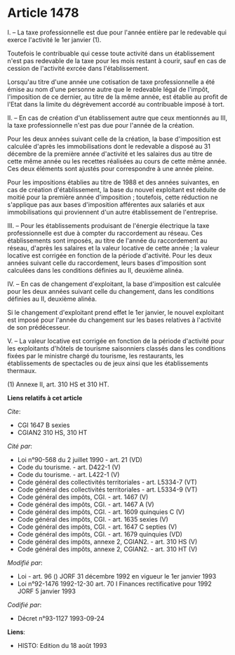 # Article 1478

I. – La taxe professionnelle est due pour l'année entière par le redevable qui exerce l'activité le 1er janvier (1).

Toutefois le contribuable qui cesse toute activité dans un établissement n'est pas redevable de la taxe pour les mois restant
à courir, sauf en cas de cession de l'activité exrcée dans l'établissement.

Lorsqu'au titre d'une année une cotisation de taxe professionnelle a été émise au nom d'une personne autre que le redevable
légal de l'impôt, l'imposition de ce dernier, au titre de la même année, est établie au profit de l'Etat dans la limite du
dégrèvement accordé au contribuable imposé à tort.

II. – En cas de création d'un établissement autre que ceux mentionnés au III, la taxe professionnelle n'est pas due pour
l'année de la création.

Pour les deux années suivant celle de la création, la base d'imposition est calculée d'après les immobilisations dont le
redevable a disposé au 31 décembre de la première année d'activité et les salaires dus au titre de cette même année ou les
recettes réalisées au cours de cette même année. Ces deux éléments sont ajustés pour correspondre à une année pleine.

Pour les impositions établies au titre de 1988 et des années suivantes, en cas de création d'établissement, la base du nouvel
exploitant est réduite de moitié pour la première année d'imposition ; toutefois, cette réduction ne s'applique pas aux bases
d'imposition afférentes aux salariés et aux immobilisations qui proviennent d'un autre établissement de l'entreprise.

III. – Pour les établissements produisant de l'énergie électrique la taxe professionnelle est due à compter du raccordement
au réseau. Ces établissements sont imposés, au titre de l'année du raccordement au réseau, d'après les salaires et la valeur
locative de cette année ; la valeur locative est corrigée en fonction de la période d'activité. Pour les deux années suivant
celle du raccordement, leurs bases d'imposition sont calculées dans les conditions définies au II, deuxième alinéa.

IV. – En cas de changement d'exploitant, la base d'imposition est calculée pour les deux années suivant celle du changement,
dans les conditions définies au II, deuxième alinéa.

Si le changement d'exploitant prend effet le 1er janvier, le nouvel exploitant est imposé pour l'année du changement sur les
bases relatives à l'activité de son prédécesseur.

V. – La valeur locative est corrigée en fonction de la période d'activité pour les exploitants d'hôtels de tourisme
saisonniers classés dans les conditions fixées par le ministre chargé du tourisme, les restaurants, les établissements de
spectacles ou de jeux ainsi que les établissements thermaux.

(1) Annexe II, art. 310 HS et 310 HT.

**Liens relatifs à cet article**

_Cite_:

  - CGI 1647 B sexies
  - CGIAN2 310 HS, 310 HT

_Cité par_:

  - Loi n°90-568 du 2 juillet 1990 - art. 21 (VD)
  - Code du tourisme. - art. D422-1 (V)
  - Code du tourisme. - art. L422-1 (V)
  - Code général des collectivités territoriales - art. L5334-7 (VT)
  - Code général des collectivités territoriales - art. L5334-9 (VT)
  - Code général des impôts, CGI. - art. 1467 (V)
  - Code général des impôts, CGI. - art. 1467 A (V)
  - Code général des impôts, CGI. - art. 1609 quinquies C (V)
  - Code général des impôts, CGI. - art. 1635 sexies (V)
  - Code général des impôts, CGI. - art. 1647 C septies (V)
  - Code général des impôts, CGI. - art. 1679 quinquies (VD)
  - Code général des impôts, annexe 2, CGIAN2. - art. 310 HS (V)
  - Code général des impôts, annexe 2, CGIAN2. - art. 310 HT (V)

_Modifié par_:

  - Loi - art. 96 () JORF 31 décembre 1992 en vigueur le 1er janvier 1993
  - Loi n°92-1476 1992-12-30 art. 70 I Finances rectificative pour 1992 JORF 5 janvier 1993

_Codifié par_:

  - Décret n°93-1127 1993-09-24

**Liens**:

  - HISTO: Edition du 18 août 1993
